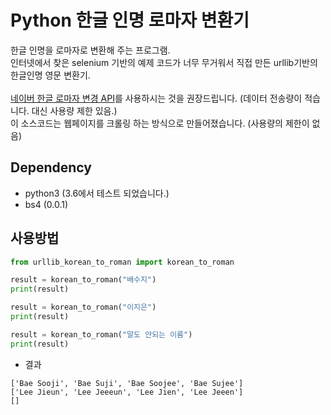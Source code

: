 # Python 한글 인명 로마자 변환기

한글 인명을 로마자로 변환해 주는 프로그램.<br />
인터넷에서 찾은 selenium 기반의 예제 코드가 너무 무거워서 직접 만든 urllib기반의 한글인명 영문 변환기.
<br />
<br />
[네이버 한글 로마자 변경 API](https://developers.naver.com/products/roman/)를 사용하시는 것을 권장드립니다. (데이터 전송량이 적습니다. 대신 사용량 제한 있음.)<br />
이 소스코드는 웹페이지를 크롤링 하는 방식으로 만들어졌습니다. (사용량의 제한이 없음)

## Dependency

- python3 (3.6에서 테스트 되었습니다.)
- bs4 (0.0.1)

## 사용방법

```python
from urllib_korean_to_roman import korean_to_roman

result = korean_to_roman("배수지")
print(result)

result = korean_to_roman("이지은")
print(result)

result = korean_to_roman("말도 안되는 이름")
print(result)
```

- 결과
```
['Bae Sooji', 'Bae Suji', 'Bae Soojee', 'Bae Sujee']
['Lee Jieun', 'Lee Jeeeun', 'Lee Jien', 'Lee Jeeen']
[]
```

